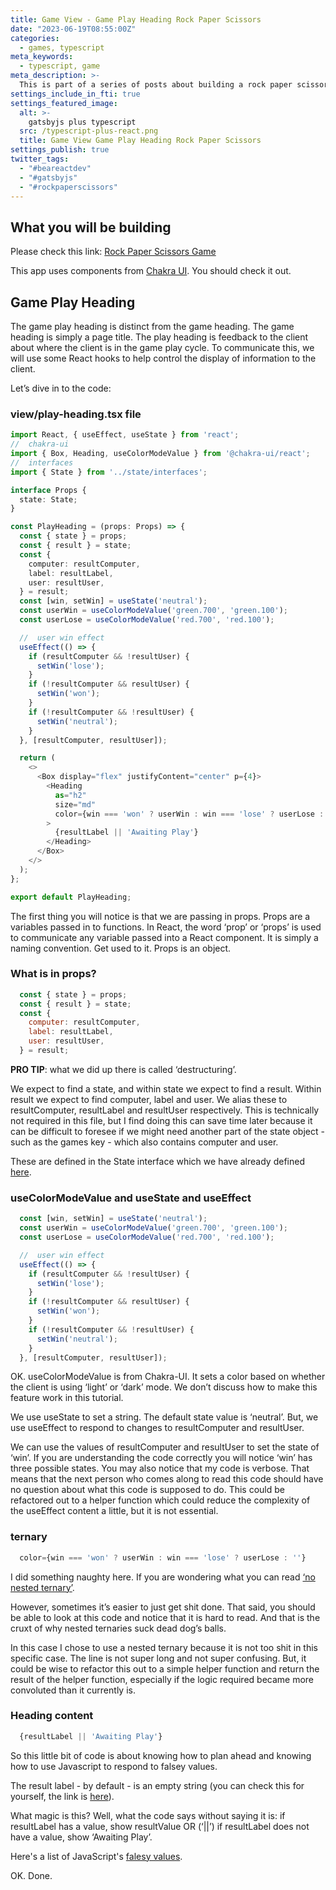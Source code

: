 ```yaml
---
title: Game View - Game Play Heading Rock Paper Scissors
date: "2023-06-19T08:55:00Z"
categories:
  - games, typescript
meta_keywords:
  - typescript, game
meta_description: >-
  This is part of a series of posts about building a rock paper scissors game in gatsbyjs.
settings_include_in_fti: true
settings_featured_image:
  alt: >-
    gatsbyjs plus typescript
  src: /typescript-plus-react.png
  title: Game View Game Play Heading Rock Paper Scissors
settings_publish: true
twitter_tags:
  - "#beareactdev"
  - "#gatsbyjs"
  - "#rockpaperscissors"
---
```

## What you will be building

Please check this link: <a href="https://beareact.dev/games/rock-paper-scissors/" target="_blank">Rock Paper Scissors Game</a>

This app uses components from <a href="https://chakra-ui.com/" rel="noopener" target="_blank">Chakra UI</a>. You should check it out.

## Game Play Heading

The game play heading is distinct from the game heading. The game heading is simply a page title. The play heading is feedback to the client about where the client is in the game play cycle. To communicate this, we will use some React hooks to help control the display of information to the client.

Let’s dive in to the code:

### view/play-heading.tsx file

```typescript
import React, { useEffect, useState } from 'react';
//  chakra-ui
import { Box, Heading, useColorModeValue } from '@chakra-ui/react';
//  interfaces
import { State } from '../state/interfaces';

interface Props {
  state: State;
}

const PlayHeading = (props: Props) => {
  const { state } = props;
  const { result } = state;
  const {
    computer: resultComputer,
    label: resultLabel,
    user: resultUser,
  } = result;
  const [win, setWin] = useState('neutral');
  const userWin = useColorModeValue('green.700', 'green.100');
  const userLose = useColorModeValue('red.700', 'red.100');

  //  user win effect
  useEffect(() => {
    if (resultComputer && !resultUser) {
      setWin('lose');
    }
    if (!resultComputer && resultUser) {
      setWin('won');
    }
    if (!resultComputer && !resultUser) {
      setWin('neutral');
    }
  }, [resultComputer, resultUser]);

  return (
    <>
      <Box display="flex" justifyContent="center" p={4}>
        <Heading
          as="h2"
          size="md"
          color={win === 'won' ? userWin : win === 'lose' ? userLose : ''}
        >
          {resultLabel || 'Awaiting Play'}
        </Heading>
      </Box>
    </>
  );
};

export default PlayHeading;
```

The first thing you will notice is that we are passing in props. Props are a variables passed in to functions. In React, the word ‘prop’ or ‘props’ is used to communicate any variable passed into a React component. It is simply a naming convention. Get used to it. Props is an object.

### What is in props?

```javascript
  const { state } = props;
  const { result } = state;
  const {
    computer: resultComputer,
    label: resultLabel,
    user: resultUser,
  } = result;
```

**PRO TIP**: what we did up there is called ‘destructuring’.

We expect to find a state, and within state we expect to find a result. Within result we expect to find computer, label and user. We alias these to resultComputer, resultLabel and resultUser respectively. This is technically not required in this file, but I find doing this can save time later because it can be difficult to foresee if we might need another part of the state object - such as the games key - which also contains computer and user.

These are defined in the State interface which we have already defined <a href="/game-state-rock-paper-scissors/">here</a>.

### useColorModeValue and useState and useEffect

```javascript
  const [win, setWin] = useState('neutral');
  const userWin = useColorModeValue('green.700', 'green.100');
  const userLose = useColorModeValue('red.700', 'red.100');

  //  user win effect
  useEffect(() => {
    if (resultComputer && !resultUser) {
      setWin('lose');
    }
    if (!resultComputer && resultUser) {
      setWin('won');
    }
    if (!resultComputer && !resultUser) {
      setWin('neutral');
    }
  }, [resultComputer, resultUser]);
```

OK. useColorModeValue is from Chakra-UI. It sets a color based on whether the client is using ‘light’ or ‘dark’ mode. We don’t discuss how to make this feature work in this tutorial.

We use useState to set a string. The default state value is ‘neutral’. But, we use useEffect to respond to changes to resultComputer and resultUser.

We can use the values of resultComputer and resultUser to set the state of ‘win’. If you are understanding the code correctly you will notice ‘win’ has three possible states. You may also notice that my code is verbose. That means that the next person who comes along to read this code should have no question about what this code is supposed to do. This could be refactored out to a helper function which could reduce the complexity of the useEffect content a little, but it is not essential.

### ternary

```javascript
  color={win === 'won' ? userWin : win === 'lose' ? userLose : ''}
```

I did something naughty here. If you are wondering what you can read <a href="https://eslint.org/docs/latest/rules/no-nested-ternary" rel="noopener" target="_blank">‘no nested ternary’</a>.

However, sometimes it’s easier to just get shit done. That said, you should be able to look at this code and notice that it is hard to read. And that is the cruxt of why nested ternaries suck dead dog’s balls.

In this case I chose to use a nested ternary because it is not too shit in this specific case. The line is not super long and not super confusing. But, it could be wise to refactor this out to a simple helper function and return the result of the helper function, especially if the logic required became more convoluted than it currently is.

### Heading content

```javascript
  {resultLabel || 'Awaiting Play'}
```

So this little bit of code is about knowing how to plan ahead and knowing how to use Javascript to respond to falsey values.

The result label - by default - is an empty string (you can check this for yourself, the link is <a href="/game-state-rock-paper-scissors/">here</a>).

What magic is this? Well, what the code says without saying it is: if resultLabel has a value, show resultValue OR (‘||’) if resultLabel does not have a value, show ‘Awaiting Play’.

Here's a list of JavaScript's  <a href="https://developer.mozilla.org/en-US/docs/Glossary/Falsy" rel="noopener" target="_blank">falesy values</a>.

OK. Done.
